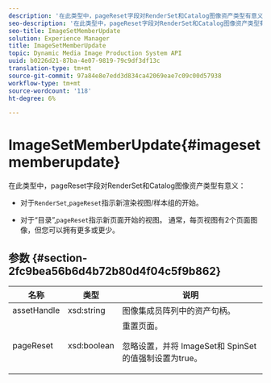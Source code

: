 ```yaml
---
description: '在此类型中，pageReset字段对RenderSet和Catalog图像资产类型有意义 '
seo-description: '在此类型中，pageReset字段对RenderSet和Catalog图像资产类型有意义 '
seo-title: ImageSetMemberUpdate
solution: Experience Manager
title: ImageSetMemberUpdate
topic: Dynamic Media Image Production System API
uuid: b0226d21-87ba-4e07-9819-79c9df3df13c
translation-type: tm+mt
source-git-commit: 97a84e8e7edd3d834ca42069eae7c09c00d57938
workflow-type: tm+mt
source-wordcount: '118'
ht-degree: 6%

---
```



# ImageSetMemberUpdate{#imagesetmemberupdate}

在此类型中，pageReset字段对RenderSet和Catalog图像资产类型有意义：

* 对于`RenderSet`,`pageReset`指示新渲染视图/样本组的开始。

* 对于“目录”,`pageReset`指示新页面开始的视图。 通常，每页视图有2个页面图像，但您可以拥有更多或更少。

## 参数 {#section-2fc9bea56b6d4b72b80d4f04c5f9b862}

<table id="table_04100BB8ABD84EF68B0A7CE3AD946414"> 
 <thead> 
  <tr> 
   <th colname="col1" class="entry"> 名称 </th> 
   <th colname="col2" class="entry"> 类型 </th> 
   <th colname="col3" class="entry"> 说明 </th> 
  </tr> 
 </thead>
 <tbody> 
  <tr> 
   <td colname="col1"> <span class="codeph"> <span class="varname"> assetHandle</span> </span> </td> 
   <td colname="col2"> <span class="codeph"> xsd:string</span> </td> 
   <td colname="col3"> 图像集成员阵列中的资产句柄。 </td> 
  </tr> 
  <tr> 
   <td colname="col1"> <span class="codeph"> <span class="varname"> pageReset</span> </span> </td> 
   <td colname="col2"> <span class="codeph"> xsd:boolean</span> </td> 
   <td colname="col3">重置页面。 <p>忽略设置，并将<span class="codeph"> ImageSet</span>和<span class="codeph"> SpinSet</span>的值强制设置为true。 </p></td> 
  </tr> 
 </tbody> 
</table>

